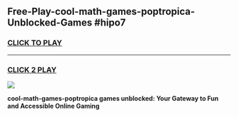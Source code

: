 
## Free-Play-cool-math-games-poptropica-Unblocked-Games #hipo7
<h3>
<a href="https://news.freeplayer.one?title=cool-math-games-poptropica&ref=8M">CLICK TO PLAY</a></h3>
<hr>

<h3>
<a href="https://news.freeplayer.one?title=cool-math-games-poptropica&ref=8M">CLICK 2 PLAY</a>
  
</h3>

<a href="https://news.freeplayer.one?title=cool-math-games-poptropica&ref=8M"><img src="https://clearcache.store/games.png"></a>


**cool-math-games-poptropica games unblocked: Your Gateway to Fun and Accessible Online Gaming**
